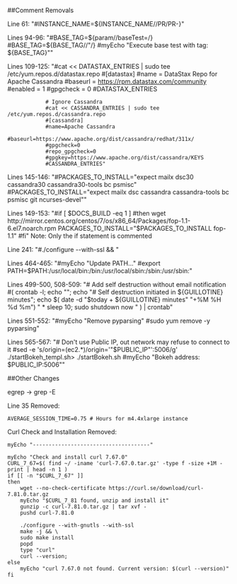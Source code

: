 ##Comment Removals

Line 61: "#INSTANCE_NAME=${INSTANCE_NAME//PR/PR-}"

Lines 94-96: "#BASE_TAG=${param//baseTest=/}
			  #BASE_TAG=${BASE_TAG//\"/}
			  #myEcho "Execute base test with tag: ${BASE_TAG}""
			  
Lines 109-125: "#cat << DATASTAX_ENTRIES | sudo tee /etc/yum.repos.d/datastax.repo
				#[datastax]
				#name = DataStax Repo for Apache Cassandra
				#baseurl = https://rpm.datastax.com/community
				#enabled = 1
				#gpgcheck = 0
				#DATASTAX_ENTRIES

				# Ignore Cassandra
				#cat << CASSANDRA_ENTRIES | sudo tee /etc/yum.repos.d/cassandra.repo
				#[cassandra]
				#name=Apache Cassandra
				#baseurl=https://www.apache.org/dist/cassandra/redhat/311x/
				#gpgcheck=0
				#repo_gpgcheck=0
				#gpgkey=https://www.apache.org/dist/cassandra/KEYS
				#CASSANDRA_ENTRIES"
				
Lines 145-146: "#PACKAGES_TO_INSTALL="expect mailx dsc30 cassandra30 cassandra30-tools bc psmisc"
				#PACKAGES_TO_INSTALL="expect mailx dsc cassandra cassandra-tools bc psmisc git ncurses-devel""
				
Lines 149-153: "#if [ $DOCS_BUILD -eq 1 ]
				#then
					wget http://mirror.centos.org/centos/7/os/x86_64/Packages/fop-1.1-6.el7.noarch.rpm
					PACKAGES_TO_INSTALL="$PACKAGES_TO_INSTALL fop-1.1"
				#fi"
Note: Only the if statement is commented

Line 241: "#./configure --with-ssl && \"

Lines 464-465: "#myEcho "Update PATH..."
    #export PATH=$PATH:/usr/local/bin:/bin:/usr/local/sbin:/sbin:/usr/sbin:"
    
Lines 499-500, 508-509: "# Add self destruction without email notification
        #( crontab -l; echo ""; echo "# Self destruction initiated in ${GUILLOTINE} minutes"; echo $( date  -d "$today + ${GUILLOTINE} minutes" "+%M %H %d %m") " * sleep 10; sudo shutdown now " ) | crontab"

Lines 551-552: "#myEcho "Remove pyparsing"
				#sudo yum remove -y pyparsing"
				
Lines 565-567: "# Don't use Public IP, out network may refuse to connect to it
				#sed -e 's/origin=\(ec2.*\)/origin='"$PUBLIC_IP"':5006/g' ./startBokeh_templ.sh>  ./startBokeh.sh
				#myEcho "Bokeh address: $PUBLIC_IP:5006""
				
##Other Changes

egrep -> grep -E

Line 35 Removed: 
```
AVERAGE_SESSION_TIME=0.75 # Hours for m4.4xlarge instance
```

Curl Check and Installation Removed:
```
myEcho "-------------------------------------"

myEcho "Check and install curl 7.67.0"
CURL_7_67=$( find ~/ -iname 'curl-7.67.0.tar.gz' -type f -size +1M -print | head -n 1 )
if [[ -n "$CURL_7_67" ]]
then
    wget --no-check-certificate https://curl.se/download/curl-7.81.0.tar.gz
    myEcho "$CURL_7_81 found, unzip and install it"
    gunzip -c curl-7.81.0.tar.gz | tar xvf -
    pushd curl-7.81.0

    ./configure --with-gnutls --with-ssl
    make -j && \
    sudo make install
    popd
    type "curl"
    curl --version;
else
    myEcho "curl 7.67.0 not found. Current version: $(curl --version)"
fi
```
